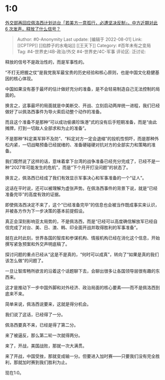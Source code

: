 # 1:0
[外交部再回应佩洛西计划访台「若美方一意孤行，必遭坚决反制」，中方近期对此 6 次发声，释放了什么信号？](https://www.zhihu.com/question/545599434/answer/2596192416)

> Author: #0-Anonymity
> Last update: [编辑于 2022-08-01]
> Link: [[CPTPP]] [[掐脖子的水电站]] [[王天下]]
> Category: #百年未有之变局
> Tag: #4-世界史/4B-政治/外交 #4-世界史/4C-军事
> 评论区:
> 泛讨论:

释放的信号不是政治性的，而是军事性的。

“不打无把握之仗”是我党我军最宝贵的历史经验和核心原则，也是中国文化稳健基因的核心体现。

中国如果没有基于最坏的估计做好充分的准备，是不会轻易制造自己无法控制的局面的。

换言之，这事最坏的局面就是中美断交、开战、立刻启动两岸统一进程，我们已经做好了以佩洛西事件为导火索启动整个动作的准备。

而且这个准备不是那种“可以成功偷袭珍珠港”式的没有后手短期准备，而是“由此摊牌，打到一切敌人全部求和为止的准备”。

不是那种“料定美军猝不及防”、“料定对方一定会退缩”的投机性恫吓，而是那种外松内紧，一切战略预备已经就绪的、准备硬碰硬对抗对方的全部实力和策略的准备。

我们既然说了这样的话，意味着拿下台湾的战争准备已经充分完成了，已经不是一种“2027年可能发生的危机”，而是“下个月开打没问题”的状态了。

换言之，佩洛西已经成了我们有效显示军事决心和军事准备的一个“证人”。

这话在平时说，还可以被理解为虚张声势。在佩洛西事件的背景下说，就是“已经准备完毕”的高度有效的证据。

即使佩洛西决定不来了，这个“已经准备完毕”的信息也会被当作既成事实来认识，并被各方作为下一步决策的基本前提假设。

真正会深刻影响亚太局势的，不是佩洛西，而是“已经可以高度确信解放军已经自信完成了对台、美、日、澳、韩、印全面开战并取得胜利的军事准备”。

就在此时此刻，世界各国的智库和参谋机构、情报机构已经在消化这个信息，开始撰写紧急预案和外交声明底稿了。

探讨问题的重点已经从“这是不是真的，“何时可以成真”，转向了“如果是真的我们该怎么做”的问题了。

一旦让智库畅所欲言的沿着这个话题聊下去，会聊出很多让各国领导层很有趣的东西来。

这才是推动下一步中国外脚和对外经济、政治局面的核心要素——而不是佩洛西到底来不来。

简单来说，佩洛西说要来，这就是得分机会。

我们说了这话，已经得了一分。

佩洛西要真不来，已经是得了第二分。

来了被逼反，那么第二轮一次就得两分。

来了，开战，美国战败，那就一次大满贯。

来了开战，中国受挫，那就变成输一分。但要进入加时赛——只要我们没有完全胜利，那就加时赛到我们胜利为止。

现在1:0。
